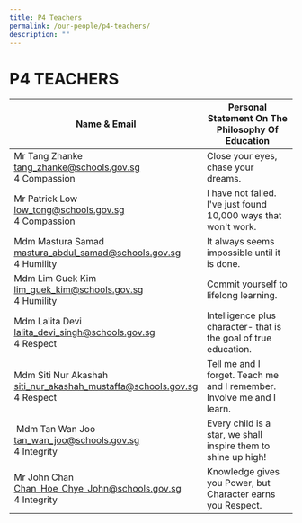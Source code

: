 ```yaml
---
title: P4 Teachers
permalink: /our-people/p4-teachers/
description: ""
---
```

# **P4 TEACHERS**

| Name &amp; Email 	| Personal Statement On The Philosophy Of Education 	|
|---	|---	|
| Mr Tang Zhanke<br>[tang_zhanke@schools.gov.sg](mailto:tang_zhanke@schools.gov.sg) <br> 4 Compassion	| Close your eyes, chase your dreams. 	|
| Mr Patrick Low<br>[low_tong@schools.gov.sg](mailto:low_tong@schools.gov.sg) <br> 4 Compassion	| I have not failed. I've just found 10,000 ways that won't work. 	|
| Mdm Mastura Samad <br>[mastura_abdul_samad@schools.gov.sg](mailto:mastura_abdul_samad@schools.gov.sg) <br> 4 Humility	| It always seems impossible until it is done. 	|
| Mdm Lim Guek Kim<br>[lim_guek_kim@schools.gov.sg](mailto:lim_guek_kim@schools.gov.sg) <br> 4 Humility	|  Commit yourself to lifelong learning.   	|
| Mdm Lalita Devi <br>[lalita_devi_singh@schools.gov.sg](mailto:lalita_devi_singh@schools.gov.sg)  <br> 4 Respect 	|  Intelligence plus character- that is the goal of true education. 	|
| Mdm Siti Nur Akashah<br>[siti_nur_akashah_mustaffa@schools.gov.sg](mailto:siti_nur_akashah_mustaffa@schools.gov.sg) <br> 4 Respect	| Tell me and I forget. Teach me and I remember. Involve me and I learn.|
| &nbsp;Mdm Tan Wan Joo<br>[tan_wan_joo@schools.gov.sg](mailto:tan_wan_joo@schools.gov.sg) <br> 4 Integrity	|  Every child is a star, we shall inspire them to shine up high!|
| Mr John Chan<br>[Chan_Hoe_Chye_John@schools.gov.sg](mailto:Chan_Hoe_Chye_John@schools.gov.sg) <br> 4 Integrity	| Knowledge gives you Power, but Character earns you Respect. 	|